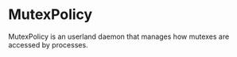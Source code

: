 
# MutexPolicy

MutexPolicy is an userland daemon that manages how mutexes are accessed by processes.
